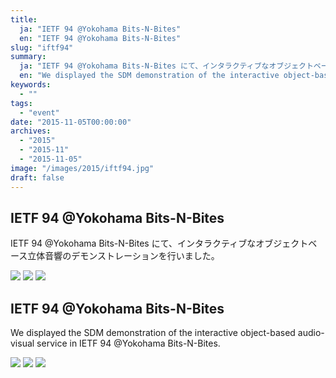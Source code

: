 ```yaml
---
title:
  ja: "IETF 94 @Yokohama Bits-N-Bites"
  en: "IETF 94 @Yokohama Bits-N-Bites"
slug: "iftf94"
summary:
  ja: "IETF 94 @Yokohama Bits-N-Bites にて、インタラクティブなオブジェクトベース立体音響のデモンストレーションを行いました。"
  en: "We displayed the SDM demonstration of the interactive object-based audio-visual service in IETF 94 @Yokohama Bits-N-Bites."
keywords:
  - ""
tags:
  - "event"
date: "2015-11-05T00:00:00"
archives:
  - "2015"
  - "2015-11"
  - "2015-11-05"
image: "/images/2015/iftf94.jpg"
draft: false
---
```


<!-- 日本語記事ここから -->
<section lang="ja" v-if="$context.locale === 'ja-jp'">

# IETF 94 @Yokohama Bits-N-Bites

IETF 94 @Yokohama Bits-N-Bites にて、インタラクティブなオブジェクトベース立体音響のデモンストレーションを行いました。

<div class="grid grid-rows-1 grid-cols-3 gap-4">
  <a href="/images/2015/IETF94/photo-1.jpg"><img src="/images/2015/IETF94/photo-1.jpg" /></a>
  <a href="/images/2015/IETF94/photo-2.jpg"><img src="/images/2015/IETF94/photo-2.jpg" /></a>
  <a href="/images/2015/IETF94/photo-3.jpg"><img src="/images/2015/IETF94/photo-3.jpg" /></a>
</div>

</section>
<!-- 日本語記事ここまで -->

<!-- English article start -->
<section lang="en" v-else>

# IETF 94 @Yokohama Bits-N-Bites

We displayed the SDM demonstration of the interactive object-based audio-visual service in IETF 94 @Yokohama Bits-N-Bites.

<div class="grid grid-rows-1 grid-cols-3 gap-4">
  <a href="/images/2015/IETF94/photo-1.jpg"><img src="/images/2015/IETF94/photo-1.jpg" /></a>
  <a href="/images/2015/IETF94/photo-2.jpg"><img src="/images/2015/IETF94/photo-2.jpg" /></a>
  <a href="/images/2015/IETF94/photo-3.jpg"><img src="/images/2015/IETF94/photo-3.jpg" /></a>
</div>

</section>
<!-- English article end -->
